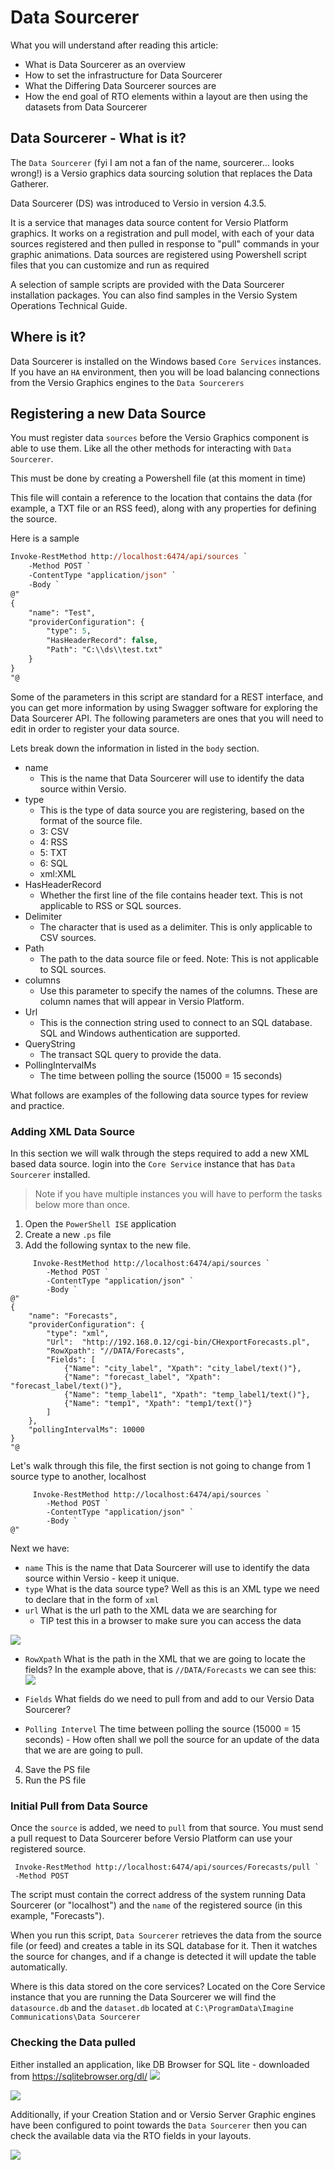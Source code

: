 <!--
Title : how_data_sourcerer_management
- Created : 2022-06-07
- Updated :
- Author : James Rivers
- Written against (version): 4.6
- Sources : TechGuides, Confluence, Learning
- Author Notes :
- Tags : 
-->
# Data Sourcerer        

What you will understand after reading this article:
- What is Data Sourcerer as an overview
- How to set the infrastructure for Data Sourcerer
- What the Differing Data Sourcerer sources are
- How the end goal of RTO elements within a layout are then using the datasets from Data Sourcerer

## Data Sourcerer - What is it?

The `Data Sourcerer` (fyi I am not a fan of the name, sourcerer... looks wrong!) is a Versio graphics data sourcing solution that replaces the Data Gatherer.

Data Sourcerer (DS) was introduced to Versio in version 4.3.5.

It  is a service that manages data source content for Versio Platform graphics. It works on a registration and pull model, with each of your data sources registered and then pulled in response to "pull" commands in your graphic animations. Data sources are registered using Powershell script files that you can customize and run as required

A selection of sample scripts are provided with the Data Sourcerer installation packages. You can also find samples in the Versio System Operations Technical Guide. 

## Where is it?
Data Sourcerer is installed on the Windows based `Core Services` instances. If you have an `HA` environment, then you will be load balancing connections from the Versio Graphics engines to the `Data Sourcerers`

<!--
<insert concept map>
-->

## Registering a new Data Source
You must register data `sources` before the Versio Graphics component is able to use them. Like all the other methods for interacting with `Data Sourcerer`.

This must be done by creating a Powershell file (at this moment in time)

This file will contain a reference to the location that contains the data (for example, a TXT file or an RSS feed), along with any properties for defining the source.

Here is a sample
```ps
Invoke-RestMethod http://localhost:6474/api/sources `
    -Method POST `
    -ContentType "application/json" `
    -Body `
@"
{
    "name": "Test",
    "providerConfiguration": {
        "type": 5,
        "HasHeaderRecord": false,
        "Path": "C:\\ds\\test.txt"
    }
}
"@
```

Some of the parameters in this script are standard for a REST interface, and you can get more information by using Swagger software for exploring the Data Sourcerer API. The following parameters are ones that you will need to edit in order to register your data source. 

Lets break down the information in listed in the `body` section. 

- name 
	- This is the name that Data Sourcerer will use to identify the data source within Versio.
- type 
	- This is the type of data source you are registering, based on the format of the source file. 
	- 3: CSV
	- 4: RSS 
	- 5: TXT 
	- 6: SQL 
	- xml:XML
- HasHeaderRecord 
	- Whether the first line of the file contains header text. This is not applicable to RSS or SQL sources. 
- Delimiter 
	- The character that is used as a delimiter. This is only applicable to CSV sources. 
- Path 
	- The path to the data source file or feed. Note: This is not applicable to SQL sources. 
- columns 
	- Use this parameter to specify the names of the columns. These are column names that will appear in Versio Platform. 
- Url 
	- This is the connection string used to connect to an SQL database. SQL and Windows authentication are supported. 
- QueryString 
	- The transact SQL query to provide the data. 
- PollingIntervalMs 
	- The time between polling the source (15000 = 15 seconds) 

What follows are examples of the following data source types for review and practice. 

### Adding XML Data Source
In this section we will walk through the steps required to add a new XML based data source. login into the `Core Service` instance that has `Data Sourcerer` installed. 

> Note if you have multiple instances you will have to perform the tasks below more than once. 


1. Open the `PowerShell ISE` application
2. Create a new `.ps` file
3. Add the following syntax to the new file.

```shell
     Invoke-RestMethod http://localhost:6474/api/sources `
        -Method POST `
        -ContentType "application/json" `
        -Body `
@"
{
    "name": "Forecasts",
    "providerConfiguration": {
        "type": "xml",
        "Url":  "http://192.168.0.12/cgi-bin/CHexportForecasts.pl",
        "RowXpath": "//DATA/Forecasts",
        "Fields": [
            {"Name": "city_label", "Xpath": "city_label/text()"},
            {"Name": "forecast_label", "Xpath": "forecast_label/text()"},
            {"Name": "temp_label1", "Xpath": "temp_label1/text()"},
            {"Name": "temp1", "Xpath": "temp1/text()"}
        ]
    },
    "pollingIntervalMs": 10000
}
"@ 
```

Let's walk through this file, the first section is not going to change from 1 source type to another, localhost
```shell
     Invoke-RestMethod http://localhost:6474/api/sources `
        -Method POST `
        -ContentType "application/json" `
        -Body `
@"
```
Next we have: 
 - `name`  This is the name that Data Sourcerer will use to identify the data source within Versio - keep it unique. 
 - `type` What is the data source type? Well as this is an XML type we need to declare that in the form of `xml`
 - `url` What is the url path to the XML data we are searching for
	 - TIP test this in a browser to make sure you can access the data

![](attachments/WFMZ_CS22022-06-08-173733.png)

- `RowXpath` What is the path in the XML that we are going to locate the fields? In the example above, that is `//DATA/Forecasts` we can see this:
![](attachments/Pasted%20image%2020220608174158.png)

- `Fields` What fields do we need to pull from and add to our Versio Data Sourcerer? 

- `Polling Intervel` The time between polling the source (15000 = 15 seconds) - How often shall we poll the source for an update of the data that we are are going to pull. 

4. Save the PS file 
5. Run the PS file

### Initial Pull from Data Source
Once the `source` is added, we need to `pull` from that source. You must send a pull request to Data Sourcerer before Versio Platform can use your registered source.

```shell
 Invoke-RestMethod http://localhost:6474/api/sources/Forecasts/pull `
 -Method POST
```

The script must contain the correct address of the system running Data Sourcerer (or "localhost") and the `name` of the registered source (in this example, "Forecasts"). 

When you run this script, `Data Sourcerer` retrieves the data from the source file (or feed) and creates a table in its SQL database for it. Then it watches the source for changes, and if a change is detected it will update the table automatically.

Where is this data stored on the core services?  Located on the Core Service instance that you are running the Data Sourcerer we will find the `datasource.db` and the `dataset.db` located at `C:\ProgramData\Imagine Communications\Data Sourcerer`

### Checking the Data pulled
Either installed an application, like DB Browser for SQL lite - downloaded from https://sqlitebrowser.org/dl/
![](attachments/Pasted%20image%2020220608175107.png)

![](attachments/Pasted%20image%2020220608175151.png)

Additionally, if your Creation Station and or Versio Server Graphic engines have been configured to  point towards the `Data Sourcerer` then you can check the available data via the RTO fields in your layouts.

![](attachments/Pasted%20image%2020220608175720.png)